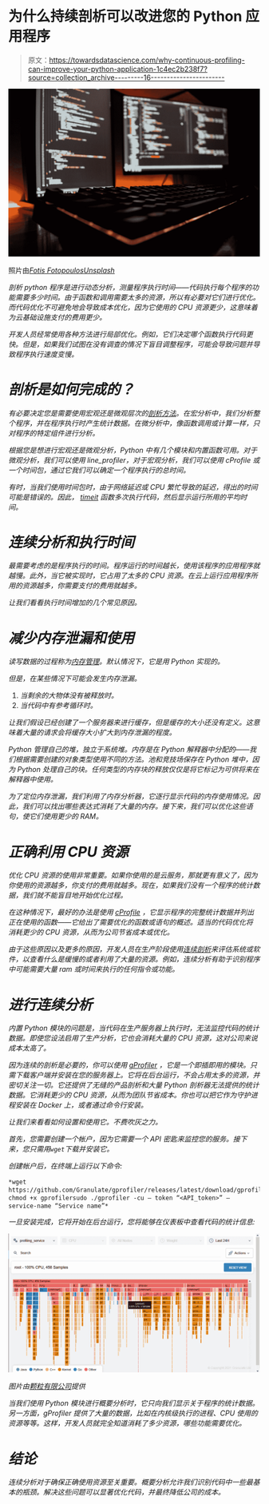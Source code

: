 # 为什么持续剖析可以改进您的 Python 应用程序

> 原文：<https://towardsdatascience.com/why-continuous-profiling-can-improve-your-python-application-1c4ec2b238f7?source=collection_archive---------16----------------------->

![](img/dffbaeaf096a96d2e776f518f50c8e0f.png)

照片由[*Fotis Fotopoulos*](https://unsplash.com/@ffstop?utm_source=unsplash&utm_medium=referral&utm_content=creditCopyText)*[*Unsplash*](https://unsplash.com/s/photos/programming?utm_source=unsplash&utm_medium=referral&utm_content=creditCopyText)*

*剖析 python 程序是进行动态分析，测量程序执行时间——代码执行每个程序的功能需要多少时间。由于函数和调用需要太多的资源，所以有必要对它们进行优化。而代码优化不可避免地会导致成本优化，因为它使用的 CPU 资源更少，这意味着为云基础设施支付的费用更少。*

*开发人员经常使用各种方法进行局部优化。例如，它们决定哪个函数执行代码更快。但是，如果我们试图在没有调查的情况下盲目调整程序，可能会导致问题并导致程序执行速度变慢。*

# *剖析是如何完成的？*

*有必要决定您是需要使用宏观还是微观层次的[剖析方法](https://medium.com/fintechexplained/advanced-python-learn-how-to-profile-python-code-1068055460f9)。在宏分析中，我们分析整个程序，并在程序执行时产生统计数据。在微分析中，像函数调用或计算一样，只对程序的特定组件进行分析。*

*根据您是想进行宏观还是微观分析，Python 中有几个模块和内置函数可用。对于微观分析，我们可以使用 line_profiler，对于宏观分析，我们可以使用 cProfile 或一个时间包，通过它我们可以确定一个程序执行的总时间。*

*有时，当我们使用时间包时，由于网络延迟或 CPU 繁忙导致的延迟，得出的时间可能是错误的。因此， [timeit](https://www.geeksforgeeks.org/timeit-python-examples/) 函数多次执行代码，然后显示运行所用的平均时间。*

# *连续分析和执行时间*

*最需要考虑的是程序执行的时间。程序运行的时间越长，使用该程序的应用程序就越慢。此外，当它被实现时，它占用了太多的 CPU 资源。在云上运行应用程序所用的资源越多，你需要支付的费用就越多。*

*让我们看看执行时间增加的几个常见原因。*

# *减少内存泄漏和使用*

*读写数据的过程称为[内存管理](https://en.wikipedia.org/wiki/Memory_management)。默认情况下，它是用 Python 实现的。*

*但是，在某些情况下可能会发生内存泄漏。*

1.  *当剩余的大物体没有被释放时。*
2.  *当代码中有参考循环时。*

*让我们假设已经创建了一个服务器来进行缓存，但是缓存的大小还没有定义。这意味着大量的请求会将缓存大小扩大到内存泄漏的程度。*

*Python 管理自己的堆，独立于系统堆。内存是在 Python 解释器中分配的——我们根据需要创建的对象类型使用不同的方法。池和竞技场保存在 Python 堆中，因为 Python 处理自己的块。任何类型的内存块的释放仅仅是将它标记为可供将来在解释器中使用。*

*为了定位内存泄漏，我们利用了内存分析器，它逐行显示代码的内存使用情况。因此，我们可以找出哪些表达式消耗了大量的内存。接下来，我们可以优化这些语句，使它们使用更少的 RAM。*

# *正确利用 CPU 资源*

*优化 CPU 资源的使用非常重要。如果你使用的是云服务，那就更有意义了，因为你使用的资源越多，你支付的费用就越多。现在，如果我们没有一个程序的统计数据，我们就不能盲目地开始优化过程。*

*在这种情况下，最好的办法是使用 [cProfile](https://www.machinelearningplus.com/python/cprofile-how-to-profile-your-python-code/) ，它显示程序的完整统计数据并列出正在使用的函数——它给出了需要优化的函数或语句的概述。适当的代码优化将消耗更少的 CPU 资源，从而为公司节省成本或优化。*

*由于这些原因以及更多的原因，开发人员在生产阶段使用[连续剖析](https://granulate.io/introduction-to-continuous-profiling/)来评估系统或软件，以查看什么是缓慢的或者利用了大量的资源。例如，连续分析有助于识别程序中可能需要大量 ram 或时间来执行的任何指令或功能。*

# *进行连续分析*

*内置 Python 模块的问题是，当代码在生产服务器上执行时，无法监控代码的统计数据。即使您设法启用了生产分析，它也会消耗大量的 CPU 资源，这对公司来说成本太高了。*

*因为连续的剖析是必要的，你可以使用 [gProfiler](https://profiler.granulate.io/) ，它是一个即插即用的模块。只需下载客户端并安装在您的服务器上。它将在后台运行，不会占用太多的资源，并密切关注一切。它还提供了无缝的产品剖析和大量 Python 剖析器无法提供的统计数据。它消耗更少的 CPU 资源，从而为团队节省成本。你也可以把它作为守护进程安装在 Docker 上，或者通过命令行安装。*

*让我们来看看如何设置和使用它。不费吹灰之力。*

*首先，您需要创建一个帐户，因为它需要一个 API 密匙来监控您的服务。接下来，您只需用`wget`下载并安装它。*

*创建帐户后，在终端上运行以下命令:*

```
*wget https://github.com/Granulate/gprofiler/releases/latest/download/gprofilersudo chmod +x gprofilersudo ./gprofiler -cu — token “<API_token>” — service-name “Service name”*
```

*一旦安装完成，它将开始在后台运行，您将能够在仪表板中查看代码的统计信息:*

*![](img/90e665f9525595b5dbb47ef7c4a144dd.png)*

*图片由[颗粒有限公司](https://granulate.io/)提供*

*当我们使用 Python 模块进行概要分析时，它只向我们显示关于程序的统计数据。另一方面，gProfiler 提供了大量的数据，比如在内核级执行的进程、CPU 使用的资源等等。这样，开发人员就完全知道消耗了多少资源，哪些功能需要优化。*

# ***结论***

*连续分析对于确保正确使用资源至关重要。概要分析允许我们识别代码中一些最基本的瓶颈。解决这些问题可以显著优化代码，并最终降低公司的成本。*